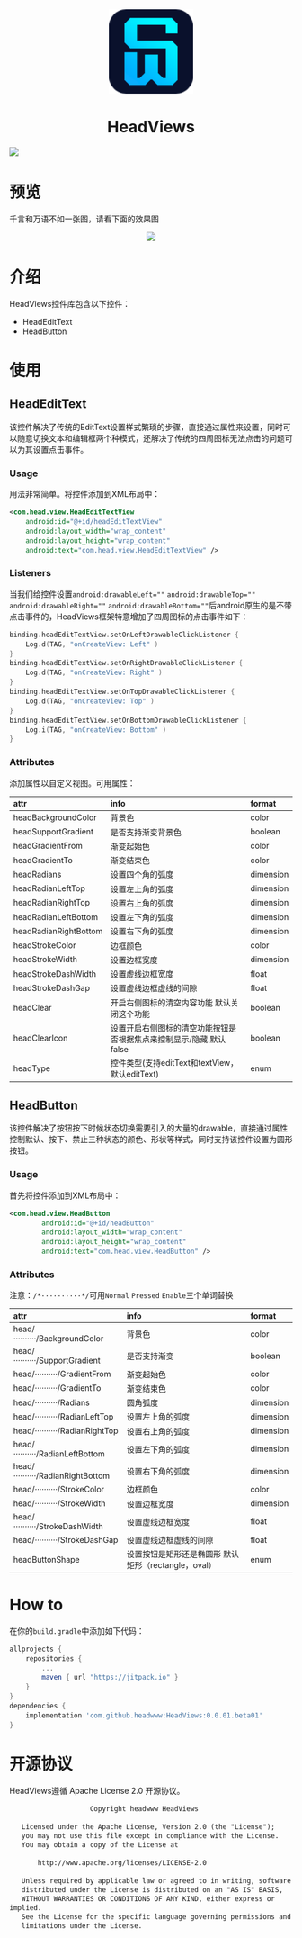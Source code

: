 <div align=center>    
    <img src="https://github.com/headwww/HeadViews/blob/main/app/src/main/res/drawable/app_logo.png" width="150">    
    <center><h1>HeadViews</h1></center> 
</div>

[![](https://jitpack.io/v/headwww/HeadViews.svg)](https://jitpack.io/#headwww/HeadViews)

# 预览
千言和万语不如一张图，请看下面的效果图
<div align=center>  
<img src="https://github.com/headwww/HeadViews/blob/main/screenshot/20220609_162323.gif?raw=true">    
</div>

# 介绍
HeadViews控件库包含以下控件： 
- HeadEditText
- HeadButton

# 使用

## HeadEditText

该控件解决了传统的EditText设置样式繁琐的步骤，直接通过属性来设置，同时可以随意切换文本和编辑框两个种模式，还解决了传统的四周图标无法点击的问题可以为其设置点击事件。

### Usage

用法非常简单。将控件添加到XML布局中：
```xml
<com.head.view.HeadEditTextView
    android:id="@+id/headEditTextView"
    android:layout_width="wrap_content"
    android:layout_height="wrap_content"
    android:text="com.head.view.HeadEditTextView" />
```

### Listeners

当我们给控件设置`android:drawableLeft=""` `android:drawableTop=""` `android:drawableRight=""` `android:drawableBottom=""`后android原生的是不带点击事件的，HeadViews框架特意增加了四周图标的点击事件如下：
```kotlin
binding.headEditTextView.setOnLeftDrawableClickListener {
    Log.d(TAG, "onCreateView: Left" )
}
binding.headEditTextView.setOnRightDrawableClickListener {
    Log.d(TAG, "onCreateView: Right" )
}
binding.headEditTextView.setOnTopDrawableClickListener {
    Log.d(TAG, "onCreateView: Top" )
}
binding.headEditTextView.setOnBottomDrawableClickListener {
    Log.i(TAG, "onCreateView: Bottom" )
}
```

### Attributes

添加属性以自定义视图。可用属性：

| attr                  | info                                                         | format    |
| :-------------------- | :----------------------------------------------------------- | :-------- |
| headBackgroundColor   | 背景色                                                       | color     |
| headSupportGradient   | 是否支持渐变背景色                                           | boolean   |
| headGradientFrom      | 渐变起始色                                                   | color     |
| headGradientTo        | 渐变结束色                                                   | color     |
| headRadians           | 设置四个角的弧度                                             | dimension |
| headRadianLeftTop     | 设置左上角的弧度                                             | dimension |
| headRadianRightTop    | 设置右上角的弧度                                             | dimension |
| headRadianLeftBottom  | 设置左下角的弧度                                             | dimension |
| headRadianRightBottom | 设置右下角的弧度                                             | dimension |
| headStrokeColor       | 边框颜色                                                     | color     |
| headStrokeWidth       | 设置边框宽度                                                 | dimension |
| headStrokeDashWidth   | 设置虚线边框宽度                                             | float     |
| headStrokeDashGap     | 设置虚线边框虚线的间隙                                       | float     |
| headClear             | 开启右侧图标的清空内容功能 默认关闭这个功能                  | boolean   |
| headClearIcon         | 设置开启右侧图标的清空功能按钮是否根据焦点来控制显示/隐藏 默认false | boolean   |
| headType              | 控件类型(支持editText和textView，默认editText)               | enum      |

## HeadButton

该控件解决了按钮按下时候状态切换需要引入的大量的drawable，直接通过属性控制默认、按下、禁止三种状态的颜色、形状等样式，同时支持该控件设置为圆形按钮。

### Usage

首先将控件添加到XML布局中：
```xml
<com.head.view.HeadButton
        android:id="@+id/headButton"
        android:layout_width="wrap_content"
        android:layout_height="wrap_content"
        android:text="com.head.view.HeadButton" />
```

### Attributes
注意：`/*··········*/`可用`Normal` `Pressed` `Enable`三个单词替换

| attr                                | info                                                 | format    |
| :---------------------------------- | :--------------------------------------------------- | :-------- |
| head/*··········*/BackgroundColor   | 背景色                                               | color     |
| head/*··········*/SupportGradient   | 是否支持渐变                                         | boolean   |
| head/*··········*/GradientFrom      | 渐变起始色                                           | color     |
| head/*··········*/GradientTo        | 渐变结束色                                           | color     |
| head/*··········*/Radians           | 圆角弧度                                             | dimension |
| head/*··········*/RadianLeftTop     | 设置左上角的弧度                                     | dimension |
| head/*··········*/RadianRightTop    | 设置右上角的弧度                                     | dimension |
| head/*··········*/RadianLeftBottom  | 设置左下角的弧度                                     | dimension |
| head/*··········*/RadianRightBottom | 设置右下角的弧度                                     | dimension |
| head/*··········*/StrokeColor       | 边框颜色                                             | color     |
| head/*··········*/StrokeWidth       | 设置边框宽度                                         | dimension |
| head/*··········*/StrokeDashWidth   | 设置虚线边框宽度                                     | float     |
| head/*··········*/StrokeDashGap     | 设置虚线边框虚线的间隙                               | float     |
| headButtonShape                     | 设置按钮是矩形还是椭圆形 默认矩形（rectangle，oval） | enum      |

# How to

在你的`build.gradle`中添加如下代码：

```groovy
allprojects {
    repositories {
        ...
        maven { url "https://jitpack.io" }
    }
}
dependencies {
    implementation 'com.github.headwww:HeadViews:0.0.01.beta01'
}

```
# 开源协议

HeadViews遵循 Apache License 2.0 开源协议。
```
                    Copyright headwww HeadViews

   Licensed under the Apache License, Version 2.0 (the "License");
   you may not use this file except in compliance with the License.
   You may obtain a copy of the License at

       http://www.apache.org/licenses/LICENSE-2.0

   Unless required by applicable law or agreed to in writing, software
   distributed under the License is distributed on an "AS IS" BASIS,
   WITHOUT WARRANTIES OR CONDITIONS OF ANY KIND, either express or implied.
   See the License for the specific language governing permissions and
   limitations under the License.
```

